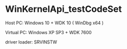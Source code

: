 # WinKernelApi_testCodeSet

Host PC: Windows 10 + WDK 10 ( WinDbg x64 )

Virtual PC: Windows XP SP3 + WDK 7600

driver loader: SRVINSTW
